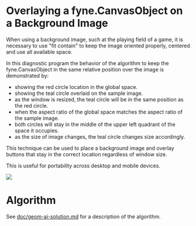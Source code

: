 # Overlaying a fyne.CanvasObject on a Background Image

When using a background image, such at the playing field of a game, it is necessary to use "fit contain" to keep the image oriented properly, centered and use all available space. 

In this diagnostic program the behavior of the algorithm to keep the fyne.CanvasObject in the same relative position over the image is demonstrated by:

- showing the red circle location in the global space. 
- showing the teal circle overlaid on the sample image.
- as the window is resized, the teal circle will be in the same position as the red circle.
- when the aspect ratio of the global space matches the aspect ratio of the sample image.
- both circles will stay in the middle of the upper left quadrant of the space it occupies.
- as the size of image changes, the teal circle changes size accordingly.

This technique can be used to place a background image and overlay buttons that stay in the correct location regardless of window size.

This is useful for portability across desktop and mobile devices.

![](./demo.gif)

# Algorithm

See [doc/geom-ai-solution.md](./doc/geom-ai-solution.md) for a description of the algorithm.
